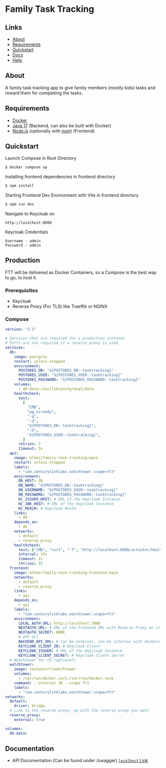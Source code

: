 # Family Task Tracking

## Links

- [About](#about)
- [Requirements](#requirements)
- [Quickstart](#quickstart)
- [Docs](#documentation)
- [Help](HELP.md)

## About

A family task tracking app to give family members (mostly kids) tasks and reward them for completing the tasks.

## Requirements

- [Docker](https://www.docker.com/)
- [Java 17](https://adoptium.net/de/temurin/releases/?version=17) (Backend, can also be built with Docker)
- [Node.js](https://nodejs.org/en/) (optionally with [nvm](https://github.com/nvm-sh/nvm)) (Frontend)

## Quickstart

Launch Compose in Root Directory

```bash
$ docker compose up
```

Installing frontend dependencies in frontend directory

```bash
$ npm install
```

Starting Frontend Dev Environment with Vite in frontend directory

```bash
$ npm run dev
```

Navigate to Keycloak on

```
http://localhost:8080
```

Keycloak Credentials

```
Username - admin
Password - admin
```

## Production

FTT will be delivered as Docker Containers, so a Compose is the best way to go, to host it.

### Prerequisites

- Keycloak
- Reverse Proxy (For TLS) like Traeffik or NGINX

### Compose

```yaml
version: "3.1"

# Services that are required for a production instance
# Ports are not required if a reverse proxy is used
services:
  db:
    image: postgres
    restart: unless-stopped
    environment:
      POSTGRES_DB: "${POSTGRES_DB:-tasktracking}"
      POSTGRES_USER: "${POSTGRES_USER:-tasktracking}"
      POSTGRES_PASSWORD: "${POSTGRES_PASSWORD:-tasktracking}"
    volumes:
      - db-data:/var/lib/postgresql/data
    healthcheck:
      test:
        [
          "CMD",
          "pg_isready",
          "-q",
          "-d",
          "${POSTGRES_DB:-tasktracking}",
          "-U",
          "${POSTGRES_USER:-tasktracking}",
        ]
      retries: 3
      timeout: 5s
  api:
    image: mlhmz/family-task-tracking:main
    restart: unless-stopped
    labels:
      - "com.centurylinklabs.watchtower.scope=ftt"
    environment:
      DB_HOST: db
      DB_NAME: "${POSTGRES_DB:-tasktracking}"
      DB_USERNAME: "${POSTGRES_USER:-tasktracking}"
      DB_PASSWORD: "${POSTGRES_PASSWORD:-tasktracking}"
      KC_ISSUER_HOST: # URL of the Keycloak Instance
      KC_JWK_HOST: # URL of the Keycloak Instance
      KC_REALM: # Keycloak Realm
    links:
      - db
    depends_on:
      - db
    networks:
      - default
      - reverse_proxy
    healthcheck:
      test: ["CMD", "curl", "-f", "http://localhost:8080/actuator/health"]
      interval: 15s
      timeout: 2s
      retries: 15
  frontend:
    image: mlhmz/family-task-tracking-frontend:main
    networks:
      - default
      - reverse_proxy
    links:
      - api
    depends_on:
      - api
    labels:
      - "com.centurylinklabs.watchtower.scope=ftt"
    environment:
      LOCAL_AUTH_URL: http://localhost:3000
      NEXTAUTH_URL: # URL of the Frontend URL with Reverse Proxy on it
      NEXTAUTH_SECRET: NONE
      # API Url
      BACKEND_API_URL: # Can be external, can be internal with dockers internal url
      KEYCLOAK_CLIENT_ID: # Keycloak Client
      KEYCLOAK_ISSUER: # URL of the Keycloak Instance
      KEYCLOAK_CLIENT_SECRET: # Keycloak Client Secret
  # Watchtower for CD (optional)
  watchtower:
    image: containrrr/watchtower
    volumes:
      - /var/run/docker.sock:/var/run/docker.sock
    command: --interval 30 --scope ftt
    labels:
      - "com.centurylinklabs.watchtower.scope=ftt"
networks:
  default:
    driver: bridge
  # Link to the reverse proxy, go with the reverse proxy you want
  reverse_proxy:
    external: true

volumes:
  db-data:
```

## Documentation

- API Documentation (Can be found under <APP-URL>/swagger) [`localhost` Link](http://localhost:8081/swagger)
